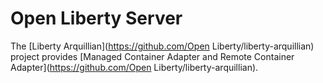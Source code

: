 # Open Liberty Server

 The [Liberty Arquillian](https://github.com/Open Liberty/liberty-arquillian) project provides [Managed Container Adapter and Remote Container Adapter](https://github.com/Open Liberty/liberty-arquillian).